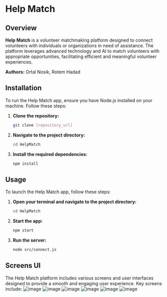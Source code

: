 # Help Match

## Overview

**Help Match** is a volunteer matchmaking platform designed to connect volunteers with individuals or organizations in need of assistance. The platform leverages advanced technology and AI to match volunteers with appropriate opportunities, facilitating efficient and meaningful volunteer experiences.

**Authors:** Ortal Nosik, Rotem Hadad
## Installation

To run the Help Match app, ensure you have Node.js installed on your machine. Follow these steps:

1. **Clone the repository:**

    ```bash
    git clone [repository_url]
    ```

2. **Navigate to the project directory:**

    ```bash
    cd HelpMatch
    ```

3. **Install the required dependencies:**

    ```bash
    npm install
    ```

## Usage

To launch the Help Match app, follow these steps:

1. **Open your terminal and navigate to the project directory:**

    ```bash
    cd HelpMatch
    ```

2. **Start the app:**

    ```bash
    npm start
    ```

3. **Run the server:**

    ```bash
    node src/connect.js
    ```

## Screens UI

The Help Match platform includes various screens and user interfaces designed to provide a smooth and engaging user experience. Key screens include:
![image](https://github.com/user-attachments/assets/5c00a723-0db6-4c41-92c5-a4042d90da22)
![image](https://github.com/user-attachments/assets/08f97ab0-81dd-431f-8554-28178ac343b3)
![image](https://github.com/user-attachments/assets/cdfbaf21-4101-4576-a5a4-d7f20e30f41c)
![image](https://github.com/user-attachments/assets/d933ca05-9e95-4845-ba11-518f8b353494)
![image](https://github.com/user-attachments/assets/0da7a837-6844-4fd4-bc7f-097b08d085f6)
![image](https://github.com/user-attachments/assets/2e4a6b59-b07f-4acd-a66a-511ab100f52a)

